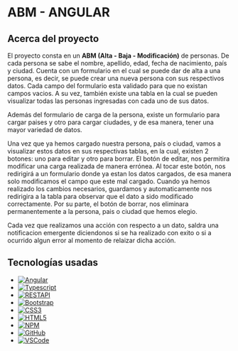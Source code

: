 <a name="readme-top"></a>

# ABM - ANGULAR

## Acerca del proyecto

<p>
            El proyecto consta en un
            <strong>ABM (Alta - Baja - Modificación)</strong> de personas. De
            cada persona se sabe el nombre, apellido, edad, fecha de nacimiento,
            país y ciudad. Cuenta con un formulario en el cual se puede dar de
            alta a una persona, es decir, se puede crear una nueva persona con
            sus respectivos datos. Cada campo del formulario esta validado para
            que no existan campos vacios. A su vez, también existe una tabla en
            la cual se pueden visualizar todas las personas ingresadas con cada
            uno de sus datos.
          </p>
          <p>
            Además del formulario de carga de la persona, existe un formulario
            para cargar paises y otro para cargar ciudades, y de esa manera,
            tener una mayor variedad de datos.
          </p>
          <p>
            Una vez que ya hemos cargado nuestra persona, país o ciudad, vamos a
            visualizar estos datos en sus respectivas tablas, en la cual,
            existen 2 botones: uno para editar y otro para borrar. El botón de
            editar, nos permitira modificar una carga realizada de manera
            errónea. Al tocar este botón, nos redirigirá a un formulario donde
            ya estan los datos cargados, de esa manera solo modificamos el campo
            que este mal cargado. Cuando ya hemos realizado los cambios
            necesarios, guardamos y automaticamente nos redirigira a la tabla
            para observar que el dato a sido modificado correctamente. Por su
            parte, el botón de borrar, nos eliminara permanentemente a la
            persona, pais o ciudad que hemos elegio.
          </p>
          <p>
            Cada vez que realizamos una acción con respecto a un dato, saldra una notificacion emergente
            diciendonos si se ha realizado con exito o si a ocurrido algun
            error al momento de relaizar dicha acción.
          </p>

## Tecnologías usadas

- [![Angular][angular.io]][angular-url]
- [![Typescript][typescript.com]][typescript-url]
- [![RESTAPI][restapi.com]][restapi-url]
- [![Bootstrap][bootstrap.com]][bootstrap-url]
- [![CSS3][css3]][css3-url]
- [![HTML5][html.com]][html-url]
- [![NPM][npm.com]][npm-url]
- [![GitHub][github.com]][github-url]
- [![VSCode][vscode.com]][vscode-url]

[angular.io]: https://img.shields.io/badge/Angular-DD0031?style=for-the-badge&logo=angular&logoColor=white
[angular-url]: https://angular.io/
[bootstrap.com]: https://img.shields.io/badge/Bootstrap-563D7C?style=for-the-badge&logo=bootstrap&logoColor=white
[bootstrap-url]: https://getbootstrap.com
[css3]: https://img.shields.io/badge/css3-%231572B6.svg?style=for-the-badge&logo=css3&logoColor=white
[css3-url]: https://www.w3schools.com/css/
[html-url]: https://developer.mozilla.org/es/docs/Web/HTML
[html.com]: https://img.shields.io/badge/Html-orange?style=for-the-badge&logo=html5&logoColor=white
[restapi-url]: https://www.redhat.com/es/topics/api/what-is-a-rest-api
[restapi.com]: https://img.shields.io/badge/RestApi-green?style=for-the-badge&logo=restapi&logoColor=white
[npm-url]: https://www.npmjs.com/
[npm.com]: https://img.shields.io/badge/Npm-red?style=for-the-badge&logo=npm&logoColor=white
[typescript-url]: https://www.typescriptlang.org/
[typescript.com]: https://img.shields.io/badge/Typescript-33C4FF?style=for-the-badge&logo=typescript&logoColor=white
[github-url]: https://docs.github.com/es
[github.com]: https://img.shields.io/badge/Github-563D7C?style=for-the-badge&logo=github&logoColor=white
[vscode-url]: https://code.visualstudio.com/
[vscode.com]: https://img.shields.io/badge/vscode-33C4FF?style=for-the-badge&logo=vscode&logoColor=white
